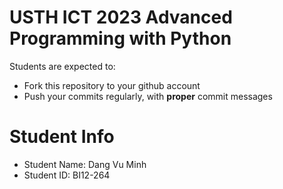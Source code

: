 USTH ICT 2023 Advanced Programming with Python
=====================================================

Students are expected to:
* Fork this repository to your github account
* Push your commits regularly, with **proper** commit messages


Student Info
=========================

* Student Name: Dang Vu Minh
* Student ID: BI12-264

